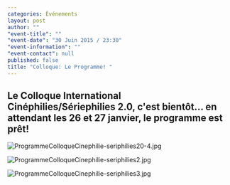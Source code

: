 ```yaml
---
categories: Événements
layout: post
author: ""
"event-title": ""
"event-date": "30 Juin 2015 / 23:30"
"event-information": ""
"event-contact": null
published: false
title: "Colloque: Le Programme! "
---
```


## Le Colloque International Cinéphilies/Sériephilies 2.0, c'est bientôt... en attendant les 26 et 27 janvier, le programme est prêt!


![ProgrammeColloqueCinephilie-seriphilies20-4.jpg]({{site.baseurl}}/media/ProgrammeColloqueCinephilie-seriphilies20-4.jpg)

![ProgrammeColloqueCinephilie-seriphilies2.jpg]({{site.baseurl}}/media/ProgrammeColloqueCinephilie-seriphilies2.jpg)

![ProgrammeColloqueCinephilie-seriphilies3.jpg]({{site.baseurl}}/media/ProgrammeColloqueCinephilie-seriphilies3.jpg)